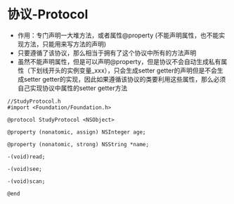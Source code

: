 # 协议-Protocol

* 作用：专门声明一大堆方法，或者属性@property \(不能声明属性，也不能实现方法，只能用来写方法的声明\)
* 只要遵循了该协议，那么相当于拥有了这个协议中所有的方法声明
* 虽然不能声明属性，但是可以声明@property，但是协议不会自动生成私有属性（下划线开头的实例变量\_xxx），只会生成setter getter的声明但是不会生成setter getter的实现，因此如果遵循该协议的类要利用这些属性，那么必须自己实现协议中属性的setter getter方法

```
//StudyProtocol.h
#import <Foundation/Foundation.h>

@protocol StudyProtocol <NSObject>

@property (nonatomic, assign) NSInteger age;

@property (nonatomic, strong) NSString *name;

-(void)read;

-(void)see;

-(void)scan;

@end
```





